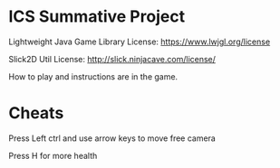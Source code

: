# ICS Summative Project

Lightweight Java Game Library License: https://www.lwjgl.org/license

Slick2D Util License: http://slick.ninjacave.com/license/

How to play and instructions are in the game.

# Cheats

Press Left ctrl and use arrow keys to move free camera

Press H for more health
